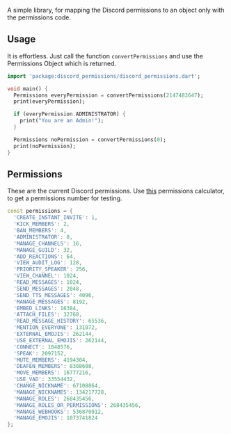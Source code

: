 A simple library, for mapping the Discord permissions to an object only with the permissions code.


## Usage
It is effortless. Just call the function `convertPermissions` and use the Permissions Object which is returned.

```dart
import 'package:discord_permissions/discord_permissions.dart';

void main() {
  Permissions everyPermission = convertPermissions(2147483647);
  print(everyPermission);

  if (everyPermission.ADMINISTRATOR) {
    print("You are an Admin!");
  }

  Permissions noPermission = convertPermissions(0);
  print(noPermission);
}

```


## Permissions
These are the current Discord permissions. 
Use [this](https://discordapi.com/permissions.html) permissions calculator, to get a permissions number for testing.
```dart
const permissions = {
  'CREATE_INSTANT_INVITE': 1,
  'KICK_MEMBERS': 2,
  'BAN_MEMBERS': 4,
  'ADMINISTRATOR': 8,
  'MANAGE_CHANNELS': 16,
  'MANAGE_GUILD': 32,
  'ADD_REACTIONS': 64,
  'VIEW_AUDIT_LOG': 128,
  'PRIORITY_SPEAKER': 256,
  'VIEW_CHANNEL': 1024,
  'READ_MESSAGES': 1024,
  'SEND_MESSAGES': 2048,
  'SEND_TTS_MESSAGES': 4096,
  'MANAGE_MESSAGES': 8192,
  'EMBED_LINKS': 16384,
  'ATTACH_FILES': 32768,
  'READ_MESSAGE_HISTORY': 65536,
  'MENTION_EVERYONE': 131072,
  'EXTERNAL_EMOJIS': 262144,
  'USE_EXTERNAL_EMOJIS': 262144,
  'CONNECT': 1048576,
  'SPEAK': 2097152,
  'MUTE_MEMBERS': 4194304,
  'DEAFEN_MEMBERS': 8388608,
  'MOVE_MEMBERS': 16777216,
  'USE_VAD': 33554432,
  'CHANGE_NICKNAME': 67108864,
  'MANAGE_NICKNAMES': 134217728,
  'MANAGE_ROLES': 268435456,
  'MANAGE_ROLES_OR_PERMISSIONS': 268435456,
  'MANAGE_WEBHOOKS': 536870912,
  'MANAGE_EMOJIS': 1073741824
};
```
